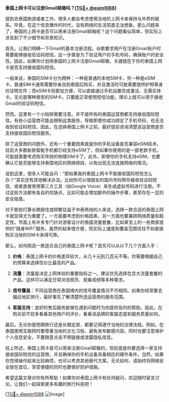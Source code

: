 **泰国上网卡可以注册Gmail邮箱吗？[[TG💪+ @esim1088](https://t.me/s/esim1088)]**

提到去泰国旅游或者工作，很多人都会考虑使用当地的上网卡来保持与外界的联系。毕竟，在这个信息爆炸的时代，没有网络的生活简直无法想象。那么问题来了，泰国的上网卡是否可以用来注册Gmail邮箱呢？这个问题看似简单，但实际上涉及到了不少细节和背景知识。

首先，让我们明确一下Gmail的基本注册流程。谷歌要求用户在注册Gmail账户时需要能够接收验证码短信。这一步骤是为了验证用户的手机号码，确保账户的安全性。因此，如果你计划用泰国的上网卡注册Gmail邮箱，关键就在于你的泰国上网卡是否支持接收国际短信。

一般来说，泰国的SIM卡分为两种：一种是普通的本地SIM卡，另一种是eSIM卡。普通SIM卡通常需要你亲自到泰国后购买，并且激活时可能需要提供护照等身份证明文件；而eSIM卡则更加方便，可以直接通过手机设置完成激活，无需实体卡。无论是哪种类型的SIM卡，只要能正常使用短信功能，理论上就可以用于接收Gmail的验证码短信。

然而，这里有一个小陷阱需要注意。并不是所有的泰国运营商都支持接收国际短信。有些小运营商可能会限制这类服务，导致即使你成功绑定了手机号码，也无法收到验证码短信。因此，在选择泰国上网卡之前，最好提前咨询清楚该运营商是否支持接收国际短信服务。

除了运营商的问题外，还有一个重要因素就是你的手机设备是否兼容eSIM技术。目前大多数新款智能手机都已经支持eSIM了，但如果你使用的是一部老款手机，可能就需要考虑购买传统的物理SIM卡了。此外，即使你的手机支持eSIM，也要确认它是否能够支持泰国地区的网络频段，以免出现无法连接网络的情况。

说到这里，很多人可能会问：“那如果我的泰国上网卡不能接收国际短信怎么办？”其实还有其他解决办法。比如你可以借朋友的国内号码帮你接收验证码短信，或者直接使用第三方工具（如Google Voice）来生成虚拟号码进行注册。不过这些方法都有各自的优缺点，比如可能会增加额外的操作步骤，甚至存在一定的安全隐患。

对于那些打算长期居住或频繁往返于中泰两地的人来说，选择一款合适的泰国上网卡就显得尤为重要了。一方面要考虑到价格因素，另一方面也要兼顾网络质量和稳定性。市面上有许多专门针对游客设计的泰国流量套餐，比如某宝上的一些商家提供的“随身WiFi”服务，虽然听起来很方便，但实际上速度和覆盖范围往往不如直接购买当地的SIM卡来得可靠。

那么，如何挑选一款适合自己的泰国上网卡呢？首先可以从以下几个方面入手：

1. **价格**：泰国上网卡的价格差异较大，从几十元到几百元不等。你需要根据自己的预算来选择性价比最高的产品。
   
2. **流量**：流量是决定上网体验的重要指标之一。建议优先选择包含大流量套餐的产品，这样可以满足日常浏览网页、观看视频等多种需求。

3. **信号覆盖**：不同运营商在泰国境内的信号覆盖情况不尽相同。如果你经常要去偏远地区旅行，最好事先了解清楚所选运营商的服务范围。

4. **客服支持**：良好的售后服务能够在遇到问题时为你提供及时的帮助。因此，在购买前不妨多看看其他用户的评价，看看该品牌的客服态度和服务质量如何。

最后，无论你是短期旅行还是长期定居，都要记得遵守当地的法律法规。例如，在泰国使用互联网时要尊重当地的文化习俗，避免发布敏感内容。同时也要注意保护个人信息安全，不要随意点击不明链接或泄露隐私信息。

综上所述，泰国上网卡是可以用来注册Gmail邮箱的，但前提是你要选择一家支持接收国际短信的运营商，并且确保你的手机设备具备相应的硬件条件。当然，如果你觉得操作起来比较麻烦，也可以考虑其他替代方案。无论如何，请始终将网络安全放在首位，享受便捷的同时也要做好防护措施。

希望这篇文章对你有所帮助！如果你对泰国上网卡有任何疑问，欢迎随时留言讨论。让我们一起探索更多有趣的旅行科技吧！

[[TG💪+ @esim1088](https://t.me/s/esim1088) ![Image](https://i.postimg.cc/4NQfJmqS/Snipaste-2025-05-13-00-14-12.png)]